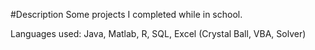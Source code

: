 #Description
Some projects I completed while in school.

Languages used: Java, Matlab, R, SQL, Excel (Crystal Ball, VBA, Solver)
